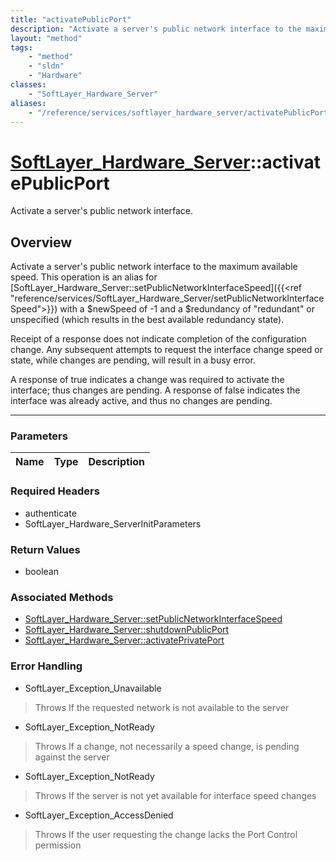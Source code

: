 ```yaml
---
title: "activatePublicPort"
description: "Activate a server's public network interface to the maximum available speed. This operation is an alias for [SoftLayer_H... "
layout: "method"
tags:
    - "method"
    - "sldn"
    - "Hardware"
classes:
    - "SoftLayer_Hardware_Server"
aliases:
    - "/reference/services/softlayer_hardware_server/activatePublicPort"
---
```

# [SoftLayer_Hardware_Server](/reference/services/SoftLayer_Hardware_Server)::activatePublicPort

Activate a server's public network interface.


## Overview 
Activate a server's public network interface to the maximum available speed. This operation is an alias for [SoftLayer_Hardware_Server::setPublicNetworkInterfaceSpeed]({{<ref "reference/services/SoftLayer_Hardware_Server/setPublicNetworkInterfaceSpeed">}}) with a $newSpeed of -1 and a $redundancy of "redundant" or unspecified (which results in the best available redundancy state). 

Receipt of a response does not indicate completion of the configuration change. Any subsequent attempts to request the interface change speed or state, while changes are pending, will result in a busy error. 

A response of true indicates a change was required to activate the interface; thus changes are pending. A response of false indicates the interface was already active, and thus no changes are pending. 

-----

### Parameters 
|Name | Type | Description |
| --- | --- | --- |


### Required Headers
* authenticate
* SoftLayer_Hardware_ServerInitParameters


### Return Values
* boolean


### Associated Methods

*  [SoftLayer_Hardware_Server::setPublicNetworkInterfaceSpeed](/reference/services/SoftLayer_Hardware_Server/setPublicNetworkInterfaceSpeed )
*  [SoftLayer_Hardware_Server::shutdownPublicPort](/reference/services/SoftLayer_Hardware_Server/shutdownPublicPort )
*  [SoftLayer_Hardware_Server::activatePrivatePort](/reference/services/SoftLayer_Hardware_Server/activatePrivatePort )



### Error Handling

* SoftLayer_Exception_Unavailable 

> Throws If the requested network is not available to the server 

* SoftLayer_Exception_NotReady 

> Throws If a change, not necessarily a speed change, is pending against the server 

* SoftLayer_Exception_NotReady 

> Throws If the server is not yet available for interface speed changes 

* SoftLayer_Exception_AccessDenied 

> Throws If the user requesting the change lacks the Port Control permission 



